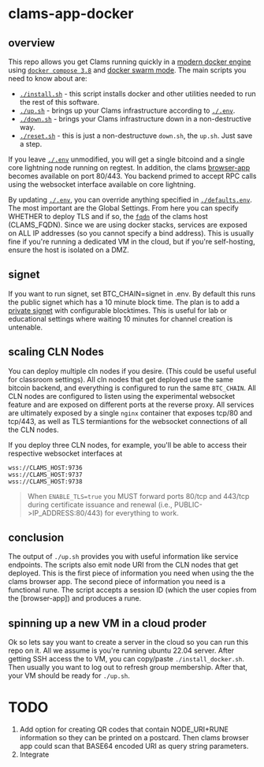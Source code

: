 # clams-app-docker

## overview

This repo allows you get Clams running quickly in a [modern docker engine](https://docs.docker.com/engine/) using [`docker compose 3.8`](https://docs.docker.com/compose/compose-file/) and [docker swarm mode](`https://docs.docker.com/engine/swarm/`). The main scripts you need to know about are:

* [`./install.sh`](install.sh) - this script installs docker and other utilities needed to run the rest of this software.
* [`./up.sh`](./up.sh) - brings up your Clams infrastructure according to [`./.env`](./.env).
* [`./down.sh`](./down.sh) - brings your Clams infrastructure down in a non-destructive way.
* [`./reset.sh`](./reset.sh) - this is just a non-destructuve `down.sh`, the `up.sh`. Just save a step.

If you leave [`./.env`](./.env) unmodified, you will get a single bitcoind and a single core lightning node running on regtest. In addition, the clams [browser-app](https://github.com/clams-tech/browser-app) becomes available on port 80/443. You backend primed to accept RPC calls using the websocket interface available on core lightning.

By updating [`./.env`](./.env), you can override anything specified in [`./defaults.env`](./defaults.env). The most important are the Global Settings. From here you can specify WHETHER to deploy TLS and if so, the [`fqdn`](https://en.wikipedia.org/wiki/Fully_qualified_domain_name) of the clams host (CLAMS_FQDN). Since we are using docker stacks, services are exposed on ALL IP addresses (so you cannot specify a bind address). This is usually fine if you're running a dedicated VM in the cloud, but if you're self-hosting, ensure the host is isolated on a DMZ.

## signet

If you want to run signet, set BTC_CHAIN=signet in .env. By default this runs the public signet which has a 10 minute block time. The plan is to add a [private signet](https://blog.mutinywallet.com/mutinynet/) with configurable blocktimes. This is useful for lab or educational settings where waiting 10 minutes for channel creation is untenable.

## scaling CLN Nodes

You can deploy multiple cln nodes if you desire. (This could be useful useful for classroom settings). All cln nodes that get deployed use the same bitcoin backend, and everything is configured to run the same `BTC_CHAIN`. All CLN nodes are configured to listen using the experimental websocket feature and are exposed on different ports at the reverse proxy. All services are ultimately exposed by a single `nginx` container that exposes tcp/80 and tcp/443, as well as TLS termiantions for the websocket connections of all the CLN nodes.

If you deploy three CLN nodes, for example, you'll be able to access their respective websocket interfaces at 

```
wss://CLAMS_HOST:9736
wss://CLAMS_HOST:9737
wss://CLAMS_HOST:9738
```

> When `ENABLE_TLS=true` you MUST forward ports 80/tcp and 443/tcp during certificate issuance and renewal (i.e., PUBLIC->IP_ADDRESS:80/443) for everything to work.

## conclusion

The output of `./up.sh` provides you with useful information like service endpoints. The scripts also emit node URI from the CLN nodes that get deployed. This is the first piece of information you need when using the the clams browser app. The second piece of information you need is a functional rune. The script accepts a session ID (which the user copies from the [browser-app]) and produces a rune.

## spinning up a new VM in a cloud proder

Ok so lets say you want to create a server in the cloud so you can run this repo on it. All we assume is you're running ubuntu 22.04 server. After getting SSH access the to VM, you can copy/paste `./install_docker.sh`. Then usually you want to log out to refresh group membership. After that, your VM should be ready for `./up.sh`.


# TODO

1. Add option for creating QR codes that contain NODE_URI+RUNE information so they can be printed on a postcard. Then clams browser app could scan that BASE64 encoded URI as query string parameters.
1. Integrate 
